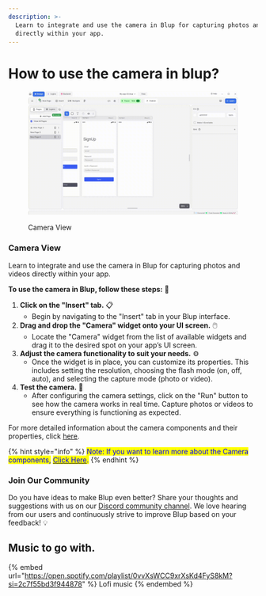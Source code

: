 ```yaml
---
description: >-
  Learn to integrate and use the camera in Blup for capturing photos and videos
  directly within your app.
---
```


# How to use the camera in blup?

<figure><img src=".gitbook/assets/camera-view-.gif" alt="Camera View"><figcaption><p>Camera View</p></figcaption></figure>

### **Camera View**

Learn to integrate and use the camera in Blup for capturing photos and videos directly within your app.

**To use the camera in Blup, follow these steps:** 📸&#x20;

1. **Click on the "Insert" tab.** 📋
   * Begin by navigating to the "Insert" tab in your Blup interface.
2. **Drag and drop the "Camera" widget onto your UI screen.** 🖱️
   * Locate the "Camera" widget from the list of available widgets and drag it to the desired spot on your app’s UI screen.
3. **Adjust the camera functionality to suit your needs.** ⚙️
   * Once the widget is in place, you can customize its properties. This includes setting the resolution, choosing the flash mode (on, off, auto), and selecting the capture mode (photo or video).
4. **Test the camera.** 🧪
   * After configuring the camera settings, click on the "Run" button to see how the camera works in real time. Capture photos or videos to ensure everything is functioning as expected.

For more detailed information about the camera components and their properties, click [here](https://docs.blup.in/how-to-use-camera).

{% hint style="info" %}
<mark style="color:blue;">Note: If you want to learn more about the Camera components,</mark> [<mark style="color:blue;">Click Here</mark>](wiki/design-ui/insert-widgets/cameraview-widget.md)<mark style="color:blue;">.</mark>
{% endhint %}

### Join Our Community

Do you have ideas to make Blup even better? Share your thoughts and suggestions with us on our  [Discord community channel](https://discord.com/channels/940632966093234176/965313562425823303). We love hearing from our users and continuously strive to improve Blup based on your feedback! 💡

## Music to go with.

{% embed url="https://open.spotify.com/playlist/0vvXsWCC9xrXsKd4FyS8kM?si=2c7f55bd3f944878" %}
Lofi music
{% endembed %}
